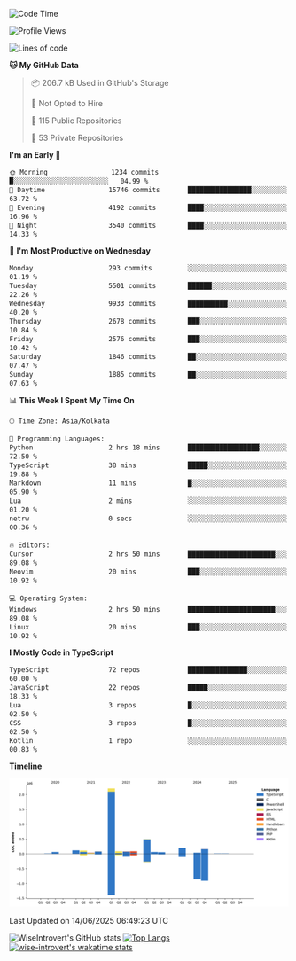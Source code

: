 <!--START_SECTION:waka-->
![Code Time](http://img.shields.io/badge/Code%20Time-2%2C344%20hrs%2014%20mins-blue)

![Profile Views](http://img.shields.io/badge/Profile%20Views-0-blue)

![Lines of code](https://img.shields.io/badge/From%20Hello%20World%20I%27ve%20Written-3.8%20million%20lines%20of%20code-blue)

**🐱 My GitHub Data** 

> 📦 206.7 kB Used in GitHub's Storage 
 > 
> 🚫 Not Opted to Hire
 > 
> 📜 115 Public Repositories 
 > 
> 🔑 53 Private Repositories 
 > 
**I'm an Early 🐤** 

```text
🌞 Morning                1234 commits        █░░░░░░░░░░░░░░░░░░░░░░░░   04.99 % 
🌆 Daytime                15746 commits       ████████████████░░░░░░░░░   63.72 % 
🌃 Evening                4192 commits        ████░░░░░░░░░░░░░░░░░░░░░   16.96 % 
🌙 Night                  3540 commits        ████░░░░░░░░░░░░░░░░░░░░░   14.33 % 
```
📅 **I'm Most Productive on Wednesday** 

```text
Monday                   293 commits         ░░░░░░░░░░░░░░░░░░░░░░░░░   01.19 % 
Tuesday                  5501 commits        ██████░░░░░░░░░░░░░░░░░░░   22.26 % 
Wednesday                9933 commits        ██████████░░░░░░░░░░░░░░░   40.20 % 
Thursday                 2678 commits        ███░░░░░░░░░░░░░░░░░░░░░░   10.84 % 
Friday                   2576 commits        ███░░░░░░░░░░░░░░░░░░░░░░   10.42 % 
Saturday                 1846 commits        ██░░░░░░░░░░░░░░░░░░░░░░░   07.47 % 
Sunday                   1885 commits        ██░░░░░░░░░░░░░░░░░░░░░░░   07.63 % 
```


📊 **This Week I Spent My Time On** 

```text
🕑︎ Time Zone: Asia/Kolkata

💬 Programming Languages: 
Python                   2 hrs 18 mins       ██████████████████░░░░░░░   72.50 % 
TypeScript               38 mins             █████░░░░░░░░░░░░░░░░░░░░   19.88 % 
Markdown                 11 mins             █░░░░░░░░░░░░░░░░░░░░░░░░   05.90 % 
Lua                      2 mins              ░░░░░░░░░░░░░░░░░░░░░░░░░   01.20 % 
netrw                    0 secs              ░░░░░░░░░░░░░░░░░░░░░░░░░   00.36 % 

🔥 Editors: 
Cursor                   2 hrs 50 mins       ██████████████████████░░░   89.08 % 
Neovim                   20 mins             ███░░░░░░░░░░░░░░░░░░░░░░   10.92 % 

💻 Operating System: 
Windows                  2 hrs 50 mins       ██████████████████████░░░   89.08 % 
Linux                    20 mins             ███░░░░░░░░░░░░░░░░░░░░░░   10.92 % 
```

**I Mostly Code in TypeScript** 

```text
TypeScript               72 repos            ███████████████░░░░░░░░░░   60.00 % 
JavaScript               22 repos            █████░░░░░░░░░░░░░░░░░░░░   18.33 % 
Lua                      3 repos             █░░░░░░░░░░░░░░░░░░░░░░░░   02.50 % 
CSS                      3 repos             █░░░░░░░░░░░░░░░░░░░░░░░░   02.50 % 
Kotlin                   1 repo              ░░░░░░░░░░░░░░░░░░░░░░░░░   00.83 % 
```



**Timeline**

![Lines of Code chart](https://raw.githubusercontent.com/wise-introvert/wise-introvert/master/assets/bar_graph.png)


 Last Updated on 14/06/2025 06:49:23 UTC
<!--END_SECTION:waka-->

![WiseIntrovert's GitHub stats](https://github-readme-stats.vercel.app/api?username=wise-introvert&count_private=true&show_icons=true)
[![Top Langs](https://github-readme-stats.vercel.app/api/top-langs/?username=wise-introvert&langs_count=10)](https://github.com/anuraghazra/github-readme-stats)
[![wise-introvert's wakatime stats](https://github-readme-stats.vercel.app/api/wakatime?username=wiseintrovert)](https://github.com/anuraghazra/github-readme-stats)
